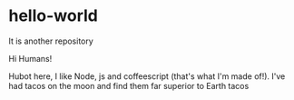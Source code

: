 # hello-world
It is another repository

Hi Humans!

Hubot here, I like Node, js and coffeescript (that's what I'm made of!).
I've had tacos on the moon and find them far superior to Earth tacos
